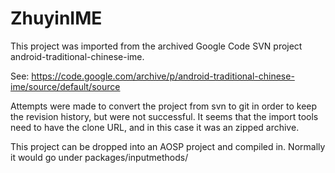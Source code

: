 ZhuyinIME
=========

This project was imported from the archived Google Code
SVN project android-traditional-chinese-ime.

See:
https://code.google.com/archive/p/android-traditional-chinese-ime/source/default/source

Attempts were made to convert the project from svn to git
in order to keep the revision history, but were not successful.
It seems that the import tools need to have the clone URL, and
in this case it was an zipped archive.

This project can be dropped into an AOSP project and compiled in.
Normally it would go under packages/inputmethods/
